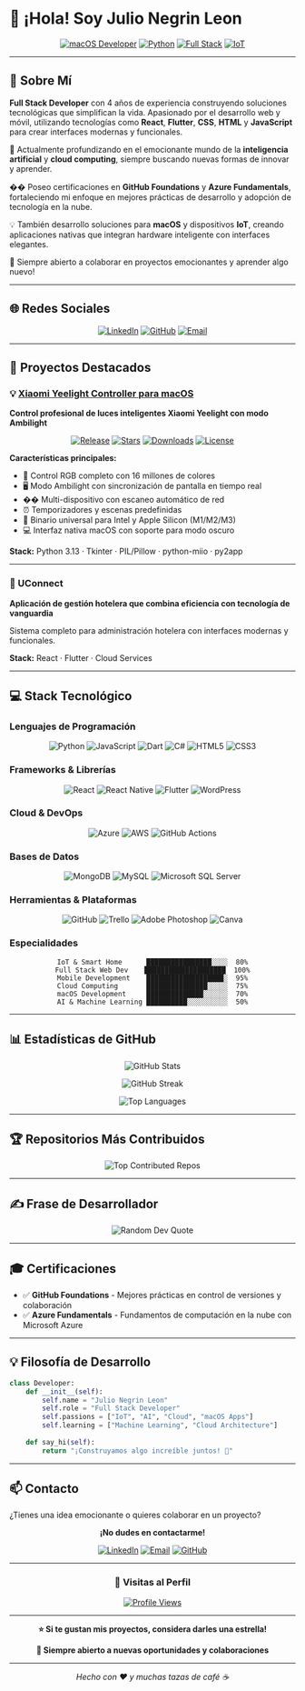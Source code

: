 # 👋 ¡Hola! Soy Julio Negrin Leon

<div align="center">

[![macOS Developer](https://img.shields.io/badge/macOS-Developer-blue?style=for-the-badge&logo=apple)](https://www.apple.com/macos/)
[![Python](https://img.shields.io/badge/Python-Expert-yellow?style=for-the-badge&logo=python)](https://www.python.org/)
[![Full Stack](https://img.shields.io/badge/Full%20Stack-Developer-green?style=for-the-badge&logo=react)](https://reactjs.org/)
[![IoT](https://img.shields.io/badge/IoT-Enthusiast-red?style=for-the-badge&logo=homeassistant)](https://www.home-assistant.io/)

</div>

---

## 💫 Sobre Mí

**Full Stack Developer** con 4 años de experiencia construyendo soluciones tecnológicas que simplifican la vida. Apasionado por el desarrollo web y móvil, utilizando tecnologías como **React**, **Flutter**, **CSS**, **HTML** y **JavaScript** para crear interfaces modernas y funcionales.

🚀 Actualmente profundizando en el emocionante mundo de la **inteligencia artificial** y **cloud computing**, siempre buscando nuevas formas de innovar y aprender.

�� Poseo certificaciones en **GitHub Foundations** y **Azure Fundamentals**, fortaleciendo mi enfoque en mejores prácticas de desarrollo y adopción de tecnología en la nube.

💡 También desarrollo soluciones para **macOS** y dispositivos **IoT**, creando aplicaciones nativas que integran hardware inteligente con interfaces elegantes.

🌱 Siempre abierto a colaborar en proyectos emocionantes y aprender algo nuevo!

---

## 🌐 Redes Sociales

<div align="center">

[![LinkedIn](https://img.shields.io/badge/LinkedIn-%230077B5.svg?style=for-the-badge&logo=linkedin&logoColor=white)](https://linkedin.com/in/julio870928)
[![GitHub](https://img.shields.io/badge/GitHub-julio870928-181717?style=for-the-badge&logo=github)](https://github.com/julio870928)
[![Email](https://img.shields.io/badge/Email-Contact-red?style=for-the-badge&logo=gmail)](mailto:julio870928@example.com)

</div>

---

## 🚀 Proyectos Destacados

### 💡 [Xiaomi Yeelight Controller para macOS](https://github.com/julio870928/Xiaomi-Yeelight-Controller-for-Mac-)

**Control profesional de luces inteligentes Xiaomi Yeelight con modo Ambilight**

<div align="center">

[![Release](https://img.shields.io/github/v/release/julio870928/Xiaomi-Yeelight-Controller-for-Mac-?style=flat-square)](https://github.com/julio870928/Xiaomi-Yeelight-Controller-for-Mac-/releases)
[![Stars](https://img.shields.io/github/stars/julio870928/Xiaomi-Yeelight-Controller-for-Mac-?style=flat-square)](https://github.com/julio870928/Xiaomi-Yeelight-Controller-for-Mac-/stargazers)
[![Downloads](https://img.shields.io/github/downloads/julio870928/Xiaomi-Yeelight-Controller-for-Mac-/total?style=flat-square)](https://github.com/julio870928/Xiaomi-Yeelight-Controller-for-Mac-/releases)
[![License](https://img.shields.io/github/license/julio870928/Xiaomi-Yeelight-Controller-for-Mac-?style=flat-square)](https://github.com/julio870928/Xiaomi-Yeelight-Controller-for-Mac-/blob/main/LICENSE)

</div>

**Características principales:**
- 🎨 Control RGB completo con 16 millones de colores
- 🖥️ Modo Ambilight con sincronización de pantalla en tiempo real
- �� Multi-dispositivo con escaneo automático de red
- ⏰ Temporizadores y escenas predefinidas
- 🍎 Binario universal para Intel y Apple Silicon (M1/M2/M3)
- 💻 Interfaz nativa macOS con soporte para modo oscuro

**Stack:** Python 3.13 · Tkinter · PIL/Pillow · python-miio · py2app

---

### 🏨 UConnect

**Aplicación de gestión hotelera que combina eficiencia con tecnología de vanguardia**

Sistema completo para administración hotelera con interfaces modernas y funcionales.

**Stack:** React · Flutter · Cloud Services

---

## 💻 Stack Tecnológico

### **Lenguajes de Programación**

<div align="center">

![Python](https://img.shields.io/badge/Python-3776AB?style=for-the-badge&logo=python&logoColor=white)
![JavaScript](https://img.shields.io/badge/JavaScript-%23323330.svg?style=for-the-badge&logo=javascript&logoColor=%23F7DF1E)
![Dart](https://img.shields.io/badge/Dart-%230175C2.svg?style=for-the-badge&logo=dart&logoColor=white)
![C#](https://img.shields.io/badge/C%23-%23239120.svg?style=for-the-badge&logo=csharp&logoColor=white)
![HTML5](https://img.shields.io/badge/HTML5-%23E34F26.svg?style=for-the-badge&logo=html5&logoColor=white)
![CSS3](https://img.shields.io/badge/CSS3-1572B6?style=for-the-badge&logo=css3&logoColor=white)

</div>

### **Frameworks & Librerías**

<div align="center">

![React](https://img.shields.io/badge/React-%2320232a.svg?style=for-the-badge&logo=react&logoColor=%2361DAFB)
![React Native](https://img.shields.io/badge/React_Native-%2320232a.svg?style=for-the-badge&logo=react&logoColor=%2361DAFB)
![Flutter](https://img.shields.io/badge/Flutter-%2302569B.svg?style=for-the-badge&logo=Flutter&logoColor=white)
![WordPress](https://img.shields.io/badge/WordPress-%23117AC9.svg?style=for-the-badge&logo=WordPress&logoColor=white)

</div>

### **Cloud & DevOps**

<div align="center">

![Azure](https://img.shields.io/badge/Azure-%230072C6.svg?style=for-the-badge&logo=microsoftazure&logoColor=white)
![AWS](https://img.shields.io/badge/AWS-%23FF9900.svg?style=for-the-badge&logo=amazon-aws&logoColor=white)
![GitHub Actions](https://img.shields.io/badge/GitHub_Actions-%232671E5.svg?style=for-the-badge&logo=githubactions&logoColor=white)

</div>

### **Bases de Datos**

<div align="center">

![MongoDB](https://img.shields.io/badge/MongoDB-%234ea94b.svg?style=for-the-badge&logo=mongodb&logoColor=white)
![MySQL](https://img.shields.io/badge/MySQL-4479A1.svg?style=for-the-badge&logo=mysql&logoColor=white)
![Microsoft SQL Server](https://img.shields.io/badge/Microsoft%20SQL%20Server-CC2927?style=for-the-badge&logo=microsoft%20sql%20server&logoColor=white)

</div>

### **Herramientas & Plataformas**

<div align="center">

![GitHub](https://img.shields.io/badge/GitHub-%23121011.svg?style=for-the-badge&logo=github&logoColor=white)
![Trello](https://img.shields.io/badge/Trello-%23026AA7.svg?style=for-the-badge&logo=Trello&logoColor=white)
![Adobe Photoshop](https://img.shields.io/badge/Adobe%20Photoshop-%2331A8FF.svg?style=for-the-badge&logo=adobe%20photoshop&logoColor=white)
![Canva](https://img.shields.io/badge/Canva-%2300C4CC.svg?style=for-the-badge&logo=Canva&logoColor=white)

</div>

### **Especialidades**

<div align="center">

```
IoT & Smart Home      ████████████████░░░░  80%
Full Stack Web Dev    ████████████████████  100%
Mobile Development    ███████████████████░  95%
Cloud Computing       ███████████████░░░░░  75%
macOS Development     ██████████████░░░░░░  70%
AI & Machine Learning ██████████░░░░░░░░░░  50%
```

</div>

---

## 📊 Estadísticas de GitHub

<div align="center">

![GitHub Stats](https://github-readme-stats.vercel.app/api?username=julio870928&theme=dark&hide_border=false&include_all_commits=false&count_private=false)

![GitHub Streak](https://github-readme-streak-stats.herokuapp.com/?user=julio870928&theme=dark&hide_border=false)

![Top Languages](https://github-readme-stats.vercel.app/api/top-langs/?username=julio870928&theme=dark&hide_border=false&include_all_commits=false&count_private=false&layout=compact)

</div>

---

## 🏆 Repositorios Más Contribuidos

<div align="center">

![Top Contributed Repos](https://github-contributor-stats.vercel.app/api?username=julio870928&limit=5&theme=dark&combine_all_yearly_contributions=true)

</div>

---

## ✍️ Frase de Desarrollador

<div align="center">

![Random Dev Quote](https://quotes-github-readme.vercel.app/api?type=horizontal&theme=radical)

</div>

---

## 🎓 Certificaciones

- ✅ **GitHub Foundations** - Mejores prácticas en control de versiones y colaboración
- ✅ **Azure Fundamentals** - Fundamentos de computación en la nube con Microsoft Azure

---

## 💡 Filosofía de Desarrollo

```python
class Developer:
    def __init__(self):
        self.name = "Julio Negrin Leon"
        self.role = "Full Stack Developer"
        self.passions = ["IoT", "AI", "Cloud", "macOS Apps"]
        self.learning = ["Machine Learning", "Cloud Architecture"]
        
    def say_hi(self):
        return "¡Construyamos algo increíble juntos! 🚀"
```

---

## 📫 Contacto

¿Tienes una idea emocionante o quieres colaborar en un proyecto?

<div align="center">

**¡No dudes en contactarme!**

[![LinkedIn](https://img.shields.io/badge/LinkedIn-julio870928-0077B5?style=for-the-badge&logo=linkedin)](https://linkedin.com/in/julio870928)
[![Email](https://img.shields.io/badge/Email-Contacto-D14836?style=for-the-badge&logo=gmail)](mailto:julio870928@example.com)
[![GitHub](https://img.shields.io/badge/GitHub-julio870928-181717?style=for-the-badge&logo=github)](https://github.com/julio870928)

</div>

---

<div align="center">

### 👀 Visitas al Perfil

[![Profile Views](https://visitcount.itsvg.in/api?id=julio870928&icon=0&color=2)](https://visitcount.itsvg.in)

---

**⭐ Si te gustan mis proyectos, considera darles una estrella!**

**💬 Siempre abierto a nuevas oportunidades y colaboraciones**

---

*Hecho con ❤️ y muchas tazas de café ☕*

<!-- Proudly created with GPRM ( https://gprm.itsvg.in ) -->

</div>
